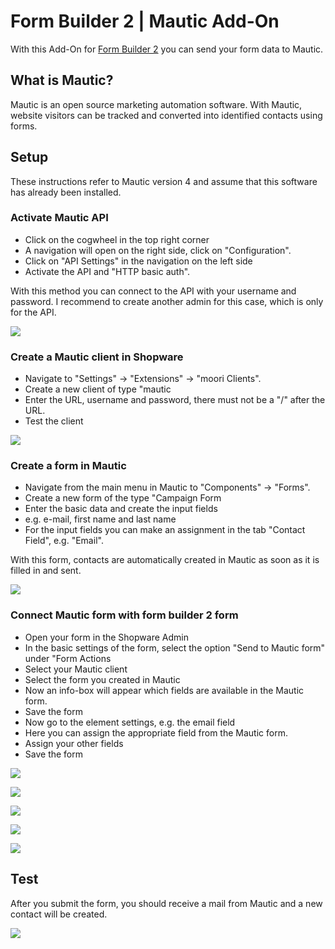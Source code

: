 # Form Builder 2 | Mautic Add-On

With this Add-On for [Form Builder 2](../MoorlForms/index.md) you can send your form data to Mautic.

## What is Mautic?

Mautic is an open source marketing automation software. With Mautic, website visitors can be tracked and converted into identified contacts using forms.

## Setup

These instructions refer to Mautic version 4 and assume that this software has already been installed.

### Activate Mautic API

- Click on the cogwheel in the top right corner
- A navigation will open on the right side, click on "Configuration".
- Click on "API Settings" in the navigation on the left side
- Activate the API and "HTTP basic auth".

With this method you can connect to the API with your username and password. I recommend to create another admin for this case, which is only for the API.

![](images/mautic-001.jpg)

### Create a Mautic client in Shopware

- Navigate to "Settings" -> "Extensions" -> "moori Clients".
- Create a new client of type "mautic
- Enter the URL, username and password, there must not be a "/" after the URL.
- Test the client

![](images/mautic-002.jpg)

### Create a form in Mautic

- Navigate from the main menu in Mautic to "Components" -> "Forms".
- Create a new form of the type "Campaign Form
- Enter the basic data and create the input fields
- e.g. e-mail, first name and last name
- For the input fields you can make an assignment in the tab "Contact Field", e.g. "Email".

With this form, contacts are automatically created in Mautic as soon as it is filled in and sent.

![](images/mautic-003.jpg)

### Connect Mautic form with form builder 2 form

- Open your form in the Shopware Admin
- In the basic settings of the form, select the option "Send to Mautic form" under "Form Actions
- Select your Mautic client
- Select the form you created in Mautic
- Now an info-box will appear which fields are available in the Mautic form.
- Save the form
- Now go to the element settings, e.g. the email field
- Here you can assign the appropriate field from the Mautic form.
- Assign your other fields
- Save the form

![](images/mautic-004.jpg)

![](images/mautic-005.jpg)

![](images/mautic-004.jpg)

![](images/mautic-005.jpg)

![](images/mautic-006.jpg)

## Test

After you submit the form, you should receive a mail from Mautic and a new contact will be created.

![](images/mautic-007.jpg)